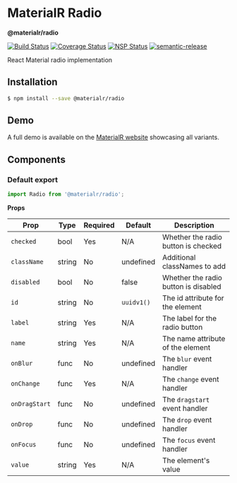 # MaterialR Radio

**@materialr/radio**

[![Build Status](https://travis-ci.org/materialr/radio.svg?branch=master)](https://travis-ci.org/materialr/radio)
[![Coverage Status](https://coveralls.io/repos/github/materialr/radio/badge.svg?branch=master)](https://coveralls.io/github/materialr/radio?branch=master)
[![NSP Status](https://nodesecurity.io/orgs/materialr/projects/a631da44-fb63-49fb-bd7e-7ee09949c242/badge)](https://nodesecurity.io/orgs/materialr/projects/a631da44-fb63-49fb-bd7e-7ee09949c242)
[![semantic-release](https://img.shields.io/badge/%20%20%F0%9F%93%A6%F0%9F%9A%80-semantic--release-e10079.svg)](https://github.com/semantic-release/semantic-release)

React Material radio implementation

## Installation

```sh
$ npm install --save @materialr/radio
```

## Demo

A full demo is available on the [MaterialR website](https://materialr.github.io/components/radio)
showcasing all variants.

## Components

### Default export

```js
import Radio from '@materialr/radio';
```

**Props**

| Prop          | Type   | Required | Default    | Description                          |
| ------------- | ------ | -------- | ---------- | ------------------------------------ |
| `checked`     | bool   | Yes      | N/A        | Whether the radio button is checked  |
| `className`   | string | No       | undefined  | Additional classNames to add         |
| `disabled`    | bool   | No       | false      | Whether the radio button is disabled |
| `id`          | string | No       | `uuidv1()` | The id attribute for the element     |
| `label`       | string | Yes      | N/A        | The label for the radio button       |
| `name`        | string | Yes      | N/A        | The name attribute of the element    |
| `onBlur`      | func   | No       | undefined  | The `blur` event handler             |
| `onChange`    | func   | Yes      | N/A        | The `change` event handler           |
| `onDragStart` | func   | No       | undefined  | The `dragstart` event handler        |
| `onDrop`      | func   | No       | undefined  | The `drop` event handler             |
| `onFocus`     | func   | No       | undefined  | The `focus` event handler            |
| `value`       | string | Yes      | N/A        | The element's value                  |
